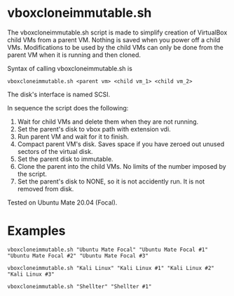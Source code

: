 # vboxcloneimmutable.sh

The vboxcloneimmutable.sh script is made to simplify creation of VirtualBox child VMs from a parent VM. Nothing is saved when you power off a child VMs. Modifications to be used by the child VMs can only be done from the parent VM when it is running and then cloned.

Syntax of calling vboxcloneimmutable.sh is
```
vboxcloneimmutable.sh <parent vm> <child vm_1> <child vm_2> 
```

The disk's interface is named SCSI.

In sequence the script does the following:
1) Wait for child VMs and delete them when they are not running.
2) Set the parent's disk to vbox path with extension vdi.
3) Run parent VM and wait for it to finish.
4) Compact parent VM's disk. Saves space if you have zeroed out unused sectors of the virtual disk.
5) Set the parent disk to immutable.
6) Clone the parent into the child VMs. No limits of the number imposed by the script.
7) Set the parent's disk to NONE, so it is not accidently run. It is not removed from disk.

Tested on Ubuntu Mate 20.04 (Focal).

# Examples
```
vboxcloneimmutable.sh "Ubuntu Mate Focal" "Ubuntu Mate Focal #1" "Ubuntu Mate Focal #2" "Ubuntu Mate Focal #3"
```

```
vboxcloneimmutable.sh "Kali Linux" "Kali Linux #1" "Kali Linux #2" "Kali Linux #3"
```

```
vboxcloneimmutable.sh "Shellter" "Shellter #1"
```

